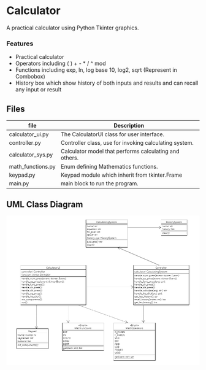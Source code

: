 # Calculator

A practical calculator using Python Tkinter graphics.

### Features

* Practical calculator
* Operators including ( ) + - * / ^ mod 
* Functions including exp, ln, log base 10, log2, sqrt (Represent in Combobox)
* History box which show history of both inputs and results and can recall any input or result

## Files
| file               | Description                                            |
|--------------------|--------------------------------------------------------|
| calculator\_ui.py  | The CalculatorUI class for user interface.             |
| controller.py      | Controller class, use for invoking calculating system. |
| calculator\_sys.py | Calculator model that performs calculating and others. |
| math\_functions.py | Enum defining Mathematics functions.                   |
| keypad.py          | Keypad module which inherit from tkinter.Frame         |
| main.py            | main block to run the program.                         |

## UML Class Diagram
![uml class diagram](./calculator_uml_diagram.png)
